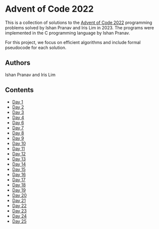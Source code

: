 <!-- index.md -->
<!-- Licensed under the MIT license. -->

# Advent of Code 2022

This is a collection of solutions to the
[Advent of Code 2022](https://adventofcode.com/2022) programming problems solved
by Ishan Pranav and Iris Lim in 2023. The programs were implemented in the C
programming language by Ishan Pranav.

For this project, we focus on efficient algorithms and include formal pseudocode
for each solution.

## Authors

Ishan Pranav and Iris Lim

## Contents

- [Day 1](/advent-of-code-2022/day01)
- [Day 2](/advent-of-code-2022/day02)
- [Day 3](/advent-of-code-2022/day03)
- [Day 4](/advent-of-code-2022/day04)
- [Day 6](/advent-of-code-2022/day06)
- [Day 7](/advent-of-code-2022/day07)
- [Day 8](/advent-of-code-2022/day08)
- [Day 9](/advent-of-code-2022/day09)
- [Day 10](/advent-of-code-2022/day10)
- [Day 11](/advent-of-code-2022/day11)
- [Day 12](/advent-of-code-2022/day12)
- [Day 13](/advent-of-code-2022/day13)
- [Day 14](/advent-of-code-2022/day14)
- [Day 15](/advent-of-code-2022/day15)
- [Day 16](/advent-of-code-2022/day16)
- [Day 17](/advent-of-code-2022/day17)
- [Day 18](/advent-of-code-2022/day18)
- [Day 19](/advent-of-code-2022/day19)
- [Day 20](/advent-of-code-2022/day20)
- [Day 21](/advent-of-code-2022/day21)
- [Day 22](/advent-of-code-2022/day22)
- [Day 23](/advent-of-code-2022/day23)
- [Day 24](/advent-of-code-2022/day24)
- [Day 25](/advent-of-code-2022/day25)

